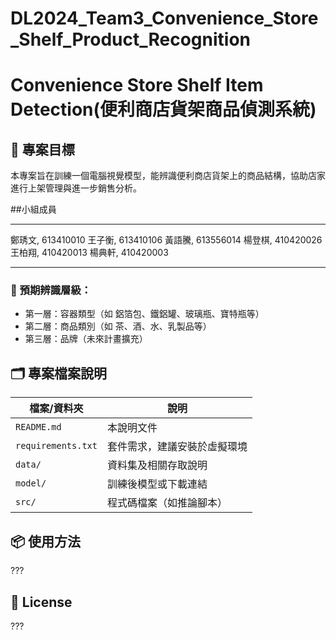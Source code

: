 # DL2024_Team3_Convenience_Store_Shelf_Product_Recognition
# Convenience Store Shelf Item Detection(便利商店貨架商品偵測系統)
## 📌 專案目標

本專案旨在訓練一個電腦視覺模型，能辨識便利商店貨架上的商品結構，協助店家進行上架管理與進一步銷售分析。

##小組成員
***
鄭琇文, 613410010
王子衡, 613410106
黃語騰, 613556014
楊登棋, 410420026
王柏翔, 410420013
楊典軒, 410420003
***

### 🎯 預期辨識層級：
- 第一層：容器類型（如 鋁箔包、鐵鋁罐、玻璃瓶、寶特瓶等）
- 第二層：商品類別（如 茶、酒、水、乳製品等）
- 第三層：品牌（未來計畫擴充）

## 🗂️ 專案檔案說明

| 檔案/資料夾         | 說明 |
|---------------------|------|
| `README.md`         | 本說明文件 |
| `requirements.txt`  | 套件需求，建議安裝於虛擬環境 |
| `data/`             | 資料集及相關存取說明 |
| `model/`            | 訓練後模型或下載連結 |
| `src/`              | 程式碼檔案（如推論腳本） |

## 📦 使用方法
???

## 📄 License
???
